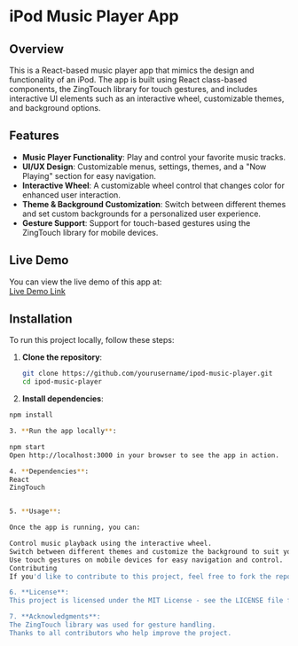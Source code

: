 # iPod Music Player App

## Overview
This is a React-based music player app that mimics the design and functionality of an iPod. The app is built using React class-based components, the ZingTouch library for touch gestures, and includes interactive UI elements such as an interactive wheel, customizable themes, and background options.

## Features
- **Music Player Functionality**: Play and control your favorite music tracks.
- **UI/UX Design**: Customizable menus, settings, themes, and a "Now Playing" section for easy navigation.
- **Interactive Wheel**: A customizable wheel control that changes color for enhanced user interaction.
- **Theme & Background Customization**: Switch between different themes and set custom backgrounds for a personalized user experience.
- **Gesture Support**: Support for touch-based gestures using the ZingTouch library for mobile devices.

## Live Demo
You can view the live demo of this app at:  
[Live Demo Link](https://i-pod-app-on-react.vercel.app/) 

## Installation
To run this project locally, follow these steps:

1. **Clone the repository**:
   ```bash
   git clone https://github.com/yourusername/ipod-music-player.git
   cd ipod-music-player
   
2. **Install dependencies**:

```bash
npm install

3. **Run the app locally**:

npm start
Open http://localhost:3000 in your browser to see the app in action.

4. **Dependencies**:
React
ZingTouch


5. **Usage**:

Once the app is running, you can:

Control music playback using the interactive wheel.
Switch between different themes and customize the background to suit your preferences.
Use touch gestures on mobile devices for easy navigation and control.
Contributing
If you'd like to contribute to this project, feel free to fork the repository, make changes, and submit a pull request. Please ensure that your changes follow the existing code style and conventions.

6. **License**:
This project is licensed under the MIT License - see the LICENSE file for details.

7. **Acknowledgments**:
The ZingTouch library was used for gesture handling.
Thanks to all contributors who help improve the project.
